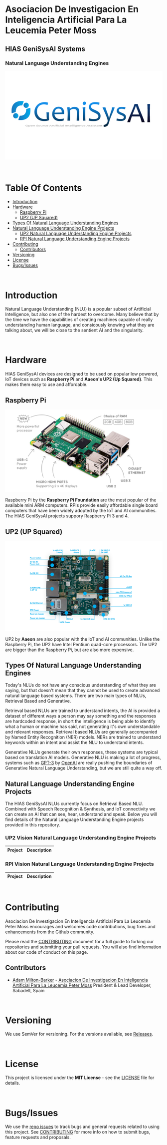# Asociacion De Investigacion En Inteligencia Artificial Para La Leucemia Peter Moss
## HIAS GeniSysAI Systems
### Natural Language Understanding Engines
[![HIAS GeniSysAI Systems](../Media/Images/GeniSysAI.png)](https://github.com/LeukemiaAiResearch/GeniSysAI)

&nbsp;

# Table Of Contents

- [Introduction](#introduction)
- [Hardware](#hardware)
    - [Raspberry Pi](#raspberry-pi)
    - [UP2 (UP Squared)](#up2-up-squared)
- [Types Of Natural Language Understanding Engines](#types-of-natural-language-understanding-engines)
- [Natural Language Understanding Engine Projects](#natural-language-understanding-engine-projects)
    - [UP2 Natural Language Understanding Engine Projects](#up2-natural-language-understanding-engine-projects)
    - [RPI Natural Language Understanding Engine Projects](#rpi-natural-language-understanding-engine-projects)
- [Contributing](#contributing)
    - [Contributors](#contributors)
- [Versioning](#versioning)
- [License](#license)
- [Bugs/Issues](#bugs-issues)

&nbsp;

# Introduction
Natural Language Understanding (NLU) is a popular subset of Artificial Intelligence, but also one of the hardest to overcome. Many believe that by the time we have the capabilities of creating machines capable of really understanding human language, and consicously knowing what they are talking about, we will be close to the sentient AI and the singularity.

&nbsp;

# Hardware
HIAS GeniSysAI devices are designed to be used on popular low powered, IoT devices such as **Raspberry Pi** and **Aaeon's UP2 (Up Squared)**. This makes them easy to use and affordable.

## Raspberry Pi
[![Raspberry Pi 4](../Media/Images/raspberry-pi-4.png)](https://www.raspberrypi.org/products/raspberry-pi-4-model-b/)

Raspberry Pi by the **Raspberry Pi Foundation** are the most popular of the available mini ARM computers. RPIs provide easily affordable single board computers that have been widely adopted by the IoT and AI communities. The HIAS GeniSysAI projects suppory Raspberry Pi 3 and 4.

## UP2 (UP Squared)
[![UP2](../Media/Images/UP2.jpg)](https://up-board.org/upsquared/specifications/)

UP2 by **Aaeon** are also popular with the IoT and AI communities. Unlike the Raspberry Pi, the UP2 have Intel Pentium quad-core processors. The UP2 are bigger than the Raspberry Pi, but are also more expensive.

## Types Of Natural Language Understanding Engines

Today's NLUs do not have any conscious understanding of what they are saying, but that doesn't mean that they cannot be used to create advanced natural language based systems. There are two main types of NLUs, Retrieval Based and Generative.

Retrieval based NLUs are trained to understand intents, the AI is provided a dataset of different ways a person may say something and the responses are hardcoded response, in short the intelligence is being able to identify what a human or machine has said, not generating it's own understandable and relevant responses. Retrieval based NLUs are generally accompanied by Named Entity Recognition (NER) models. NERs are trained to understand keywords within an intent and assist the NLU to understand intents.

Generative NLUs generate their own responses, these systems are typical based on translation AI models. Generative NLU is making a lot of progress, systems such as [GPT-3](https://github.com/openai/gpt-3) by [OpenAI](https://openai.com/) are really pushing the boundaries of Generative Natural Language Understanding, but we are still quite a way off.

## Natural Language Understanding Engine Projects
The HIAS GeniSysAI NLUs currently focus on Retrieval Based NLU. Combined with Speech Recognition & Synthesis, and IoT connectivity we can create an AI that can see, hear, understand and speak. Below you will find details of the Natural Language Understanding Engine projects provided in this repository.

### UP2 Vision Natural Language Understanding Engine Projects

| Project   | Description                                                                                                                                                                                                                                                                                                                                                                                                                                                                                                                                 |
| --- |------------------------------------------------------------------------------------------------------------------------------------------------------------------------------------------------------------------------------------------------------------------------------------------------------------------------------------------------------------------------------------------------------------------------------------------------------------------------------------------------------------------------------------------- |

### RPI Vision Natural Language Understanding Engine Projects

| Project   | Description                                                                                                                                                                                                                                                                                                                                                                                                                                                                                                                                 |
| --- |------------------------------------------------------------------------------------------------------------------------------------------------------------------------------------------------------------------------------------------------------------------------------------------------------------------------------------------------------------------------------------------------------------------------------------------------------------------------------------------------------------------------------------------- |

&nbsp;

# Contributing

Asociacion De Investigacion En Inteligencia Artificial Para La Leucemia Peter Moss encourages and welcomes code contributions, bug fixes and enhancements from the Github community.

Please read the [CONTRIBUTING](../CONTRIBUTING.md "CONTRIBUTING") document for a full guide to forking our repositories and submitting your pull requests. You will also find information about our code of conduct on this page.

## Contributors

- [Adam Milton-Barker](https://www.leukemiaresearchassociation.ai/team/adam-milton-barker "Adam Milton-Barker") - [Asociacion De Investigacion En Inteligencia Artificial Para La Leucemia Peter Moss](https://www.leukemiaresearchassociation.ai "Asociacion De Investigacion En Inteligencia Artificial Para La Leucemia Peter Moss") President & Lead Developer, Sabadell, Spain

&nbsp;

# Versioning

We use SemVer for versioning. For the versions available, see [Releases](../releases "Releases").

&nbsp;

# License

This project is licensed under the **MIT License** - see the [LICENSE](../LICENSE "LICENSE") file for details.

&nbsp;

# Bugs/Issues

We use the [repo issues](../issues "repo issues") to track bugs and general requests related to using this project. See [CONTRIBUTING](../CONTRIBUTING.md "CONTRIBUTING") for more info on how to submit bugs, feature requests and proposals.